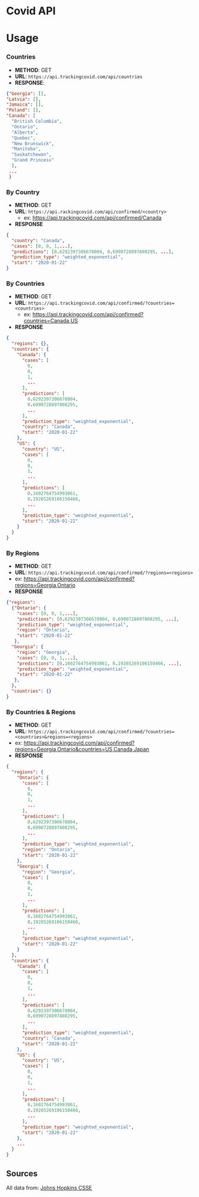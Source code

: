 # Covid API

# Usage

### Countries

- **METHOD**: GET
- **URL**: `https://api.trackingcovid.com/api/countries`
- **RESPONSE**:

```json
{"Georgia": [],
"Latvia": [],
"Jamaica": [],
"Poland": [],
"Canada": [
  "British Columbia",
  "Ontario",
  "Alberta",
  "Quebec",
  "New Brunswick",
  "Manitoba",
  "Saskatchewan",
  "Grand Princess"
  ],
 ...
 }
```

### By Country

- **METHOD**: GET
- **URL**: `https://api.rackingcovid.com/api/confirmed/<country>`
  - ex: https://api.trackingcovid.com/api/confirmed/Canada
- **RESPONSE**

```json
{
  "country": "Canada",
  "cases": [0, 0, 1,...],
  "predictions": [0.6292397306678004, 0.6990728897808295, ...],
  "prediction_type": "weighted_exponential",
  "start": "2020-01-22"
}
```

### By Countries

- **METHOD**: GET
- **URL**: `https://api.trackingcovid.com/api/confirmed/?countries=<countries>`
  - ex: https://api.trackingcovid.com/api/confirmed?countries=Canada,US
- **RESPONSE**

```json
{
  "regions": {},
  "countries": {
    "Canada": {
      "cases": [
        0,
        0,
        1,
        ...
      ],
      "predictions": [
        0.6292397306678004,
        0.6990728897808295,
        ...
      ],
      "prediction_type": "weighted_exponential",
      "country": "Canada",
      "start": "2020-01-22"
    },
    "US": {
      "country": "US",
      "cases": [
        0,
        0,
        1,
        ...
      ],
      "predictions": [
        0.1602764754993061,
        0.19285269106150466,
        ...
      ],
      "prediction_type": "weighted_exponential",
      "start": "2020-01-22"
    }
  }
}
```

### By Regions

- **METHOD**: GET
- **URL**: `https://api.trackingcovid.com/api/confirmed/?regions=<regions>`
- ex: https://api.trackingcovid.com/api/confirmed?regions=Georgia,Ontario
- **RESPONSE**

```json
{"regions":
  {"Ontario": {
    "cases": [0, 0, 1,...],
    "predictions": [0.6292397306678004, 0.6990728897808295, ...],
    "prediction_type": "weighted_exponential",
    "region": "Ontario",
    "start": "2020-01-22"
   },
  "Georgia": {
    "region": "Georgia",
    "cases": [0, 0, 1,...],
    "predictions": [0.1602764754993061, 0.19285269106150466, ...],
    "prediction_type": "weighted_exponential",
    "start": "2020-01-22"
   },
  },
  "countries": {}
}
```

### By Countries & Regions

- **METHOD**: GET
- **URL**: `https://api.trackingcovid.com/api/confirmed/?countries=<countries>&regions=<regions>`
- ex: https://api.trackingcovid.com/api/confirmed?regions=Georgia,Ontario&countries=US,Canada,Japan
- **RESPONSE**

```json
{
  "regions": {
    "Ontario": {
      "cases": [
        0,
        0,
        1,
        ...
      ],
      "predictions": [
        0.6292397306678004,
        0.6990728897808295,
        ...
      ],
      "prediction_type": "weighted_exponential",
      "region": "Ontario",
      "start": "2020-01-22"
    },
    "Georgia": {
      "region": "Georgia",
      "cases": [
        0,
        0,
        1,
        ...
      ],
      "predictions": [
        0.1602764754993061,
        0.19285269106150466,
        ...
      ],
      "prediction_type": "weighted_exponential",
      "start": "2020-01-22"
    }
  },
  "countries": {
    "Canada": {
      "cases": [
        0,
        0,
        1,
        ...
      ],
      "predictions": [
        0.6292397306678004,
        0.6990728897808295,
        ...
      ],
      "prediction_type": "weighted_exponential",
      "country": "Canada",
      "start": "2020-01-22"
    },
    "US": {
      "country": "US",
      "cases": [
        0,
        0,
        1,
        ...
      ],
      "predictions": [
        0.1602764754993061,
        0.19285269106150466,
        ...
      ],
      "prediction_type": "weighted_exponential",
      "start": "2020-01-22"
    },
    ...
  }
}
```

## Sources

All data from: [Johns Hopkins CSSE](https://github.com/CSSEGISandData/COVID-19)
